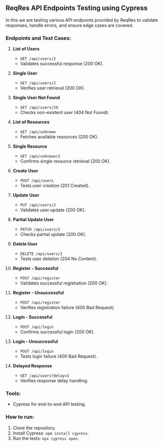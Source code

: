 ## ReqRes API Endpoints Testing using Cypress

In this we are testing various API endpoints provided by ReqRes to validate responses, handle errors, and ensure edge cases are covered.

### Endpoints and Test Cases:

1. **List of Users**
   - `GET /api/users/2`
   - Validates successful response (200 OK).

2. **Single User**
   - `GET /api/users/2`
   - Verifies user retrieval (200 OK).

3. **Single User Not Found**
   - `GET /api/users/29`
   - Checks non-existent user (404 Not Found).

4. **List of Resources**
   - `GET /api/unknown`
   - Fetches available resources (200 OK).

5. **Single Resource**
   - `GET /api/unknown/2`
   - Confirms single resource retrieval (200 OK).

6. **Create User**
   - `POST /api/users`
   - Tests user creation (201 Created).

7. **Update User**
   - `PUT /api/users/2`
   - Validates user update (200 OK).

8. **Partial Update User**
   - `PATCH /api/users/2`
   - Checks partial update (200 OK).

9. **Delete User**
   - `DELETE /api/users/2`
   - Tests user deletion (204 No Content).

10. **Register - Successful**
    - `POST /api/register`
    - Validates successful registration (200 OK).

11. **Register - Unsuccessful**
    - `POST /api/register`
    - Verifies registration failure (400 Bad Request).

12. **Login - Successful**
    - `POST /api/login`
    - Confirms successful login (200 OK).

13. **Login - Unsuccessful**
    - `POST /api/login`
    - Tests login failure (400 Bad Request).

14. **Delayed Response**
    - `GET /api/users?delay=3`
    - Verifies response delay handling.

### Tools:
- Cypress for end-to-end API testing.

### How to run:
1. Clone the repository.
2. Install Cypress: `npm install cypress`.
3. Run the tests: `npx cypress open`.

